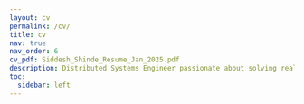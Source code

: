 ```yaml
---
layout: cv
permalink: /cv/
title: cv
nav: true
nav_order: 6
cv_pdf: Siddesh_Shinde_Resume_Jan_2025.pdf
description: Distributed Systems Engineer passionate about solving real-world problems at scale, with expertise in performance optimizations and resilient architectures.
toc:
  sidebar: left
---
```


